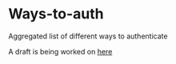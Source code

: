 # Ways-to-auth
Aggregated list of different ways to authenticate

A draft is being worked on [here](https://github.com/Beyarz/Ways-to-auth/tree/draft)
